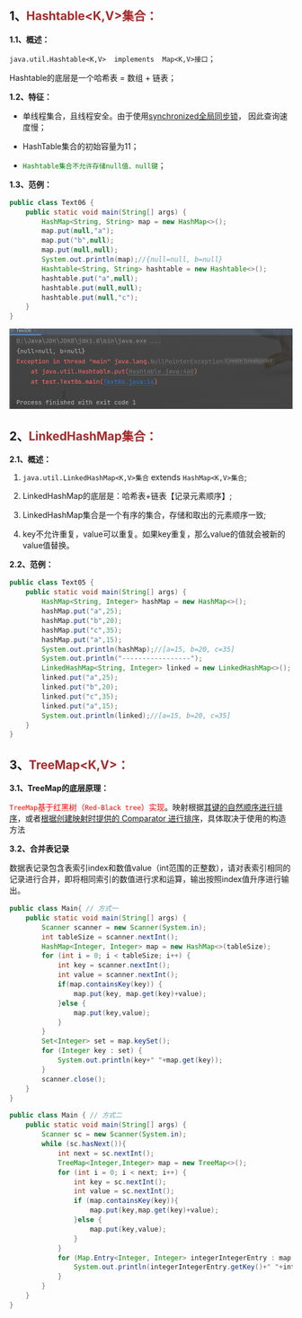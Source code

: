 ## 1、<span style="color:brown">Hashtable<K,V>集合：</span>

**1.1、概述：**

`java.util.Hashtable<K,V>  implements  Map<K,V>接口`；

Hashtable的底层是一个哈希表 = 数组 + 链表； 

**1.2、特征：**

- 单线程集合，且线程安全。由于使用<u>synchronized全局同步锁</u>， 因此查询速度慢；
- HashTable集合的初始容量为11；

- <span style="color:green">`Hashtable集合不允许存储null值、null键`</span>；

**1.3、范例：**

```java
public class Text06 {
    public static void main(String[] args) {
        HashMap<String, String> map = new HashMap<>();
        map.put(null,"a");
        map.put("b",null);
        map.put(null,null);
        System.out.println(map);//{null=null, b=null}
        Hashtable<String, String> hashtable = new Hashtable<>();
        hashtable.put("a",null);
        hashtable.put(null,null);
        hashtable.put(null,"c");
    }
}
```

![空指针报错](https://raw.githubusercontent.com/root-bine/image/main/Typora-image/HashTable%E7%9A%84%E7%A9%BA%E6%8C%87%E9%92%88%E6%8A%A5%E9%94%99.png)



## 2、<span style="color:brown">LinkedHashMap<E>集合：</span>

**2.1、概述：**

1. `java.util.LinkedHashMap<K,V>集合` extends `HashMap<K,V>集合`;

2. LinkedHashMap的底层是：哈希表+链表【记录元素顺序】;

3. LinkedHashMap集合是一个有序的集合，存储和取出的元素顺序一致;

4. key不允许重复，value可以重复。如果key重复，那么value的值就会被新的value值替换。

**2.2、范例：**

```java
public class Text05 {
    public static void main(String[] args) {
        HashMap<String, Integer> hashMap = new HashMap<>();
        hashMap.put("a",25);
        hashMap.put("b",20);
        hashMap.put("c",35);
        hashMap.put("a",15);
        System.out.println(hashMap);//[a=15, b=20, c=35]
        System.out.println("-----------------");
        LinkedHashMap<String, Integer> linked = new LinkedHashMap<>();
        linked.put("a",25);
        linked.put("b",20);
        linked.put("c",35);
        linked.put("a",15);
        System.out.println(linked);//[a=15, b=20, c=35]
    }
}
```



## 3、<span style="color:brown">TreeMap<K,V>：</span>

**3.1、TreeMap的底层原理：**

​		<span style="color:red">`TreeMap`基于红黑树（`Red-Black tree`）实现</span>。映射根据<u>其键的自然顺序进行排序</u>，或者<u>根据创建映射时提供的 Comparator 进行排序</u>，具体取决于使用的构造方法

**3.2、合并表记录**

​		数据表记录包含表索引index和数值value（int范围的正整数），请对表索引相同的记录进行合并，即将相同索引的数值进行求和运算，输出按照index值升序进行输出。

```java
public class Main{ // 方式一
    public static void main(String[] args) {
        Scanner scanner = new Scanner(System.in);
        int tableSize = scanner.nextInt();
        HashMap<Integer, Integer> map = new HashMap<>(tableSize);
        for (int i = 0; i < tableSize; i++) {
            int key = scanner.nextInt();
            int value = scanner.nextInt();
            if(map.containsKey(key)) {
                map.put(key, map.get(key)+value);
            }else {
                map.put(key,value);
            }
        }
        Set<Integer> set = map.keySet();
        for (Integer key : set) {
            System.out.println(key+" "+map.get(key));
        }
        scanner.close();
    }
}
```

```java
public class Main { // 方式二
    public static void main(String[] args) {
        Scanner sc = new Scanner(System.in);
        while (sc.hasNext()){
            int next = sc.nextInt();
     		TreeMap<Integer,Integer> map = new TreeMap<>();
     		for (int i = 0; i < next; i++) {
                int key = sc.nextInt();
         		int value = sc.nextInt();
         		if (map.containsKey(key)){
                    map.put(key,map.get(key)+value);
         		}else {
             		map.put(key,value);
         		}
            }
            for (Map.Entry<Integer, Integer> integerIntegerEntry : map.entrySet()) {
                System.out.println(integerIntegerEntry.getKey()+" "+integerIntegerEntry.getValue());
        	}
    	}
	}
}
```

